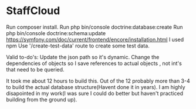 # StaffCloud
Run composer install.
Run php bin/console doctrine:database:create
Run php bin/console doctrine:schema:update
https://symfony.com/doc/current/frontend/encore/installation.html I used npm
Use '/create-test-data' route to create some test data.

Valid to-do's:
Update the json path so it's dynamic.
Change the dependencies of objects so I save references to actual objects , not int's that need to be queried.

It took me about 12 hours to build this.
Out of the 12 probably more than 3-4 to build the actual database structure(Havent done it in years).
I am highly disapointed in my work(I was sure I could do better but haven't practiced building from the ground up).

